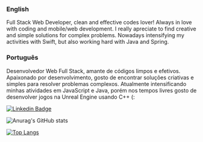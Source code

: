### English
Full Stack Web Developer, clean and effective codes lover! 
Always in love with coding and mobile/web development. I really apreciate to find creative and simple solutions for complex problems.
Nowadays intensifying my activities with Swift, but also working hard with Java and Spring.

### Português 
Desenvolvedor Web Full Stack, amante de códigos limpos e efetivos. 
Apaixonado por desenvolvimento, gosto de encontrar soluções criativas e simples para resolver problemas complexos. 
Atualmente intensificando minhas atividades em JavaScript e Java, porém nos tempos livres gosto de desenvolver jogos na Unreal Engine usando C++ (:

[![Linkedin Badge](https://img.shields.io/badge/-LinkedIn-blue?style=flat-square&logo=Linkedin&logoColor=white&link=https://www.linkedin.com/in/arthur-neves-monteiro/)](https://www.linkedin.com/in/arthur-neves-monteiro/)

![Anurag's GitHub stats](https://github-readme-stats.vercel.app/api?username=arthurnvs&show_icons=true&theme=dark)

[![Top Langs](https://github-readme-stats.vercel.app/api/top-langs/?username=arthurnvs&layout=compact)](https://github.com/anuraghazra/github-readme-stats)
